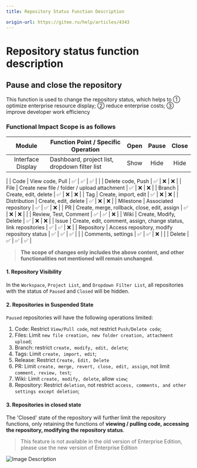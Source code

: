 ```yaml
---
title: Repository Status Function Description

origin-url: https://gitee.ru/help/articles/4343
---
```


# Repository status function description

## Pause and close the repository

This function is used to change the repository status, which helps to ① optimize enterprise resource display; ② reduce enterprise costs; ③ improve developer work efficiency

### Functional Impact Scope is as follows

| Module   | Function Point / Specific Operation | Open | Pause | Close |
|:-------:|-----------------------|:--:|:--:|:--:|
| Interface Display | Dashboard, project list, dropdown filter list | Show | Hide | Hide
|
| Code   | View code, Pull              | ✅  | ✅  | ✅  |
|       | Delete code, Push             | ✅  | ❌  | ❌  |
| File    | Create new file / folder / upload attachment     | ✅  | ❌  | ❌  |
| Branch | Create, edit, delete | ✅ | ❌ | ❌ |
| Tag    | Create, import, edit              | ✅  | ❌  | ❌  |
| Distribution | Create, edit, delete | ✅ | ❌ | ❌ |
| Milestone   | Associated repository                  | ✅  | ✅  | ❌  |
| PR    | Create, merge, rollback, close, edit, assign     | ✅  | ❌  | ❌  |
|       | Review, Test, Comment          | ✅  | ✅  | ❌  |
| Wiki   | Create, Modify, Delete         | ✅  | ❌  | ❌  |
| Issue | Create, edit, comment, assign, change status, link repositories | ✅ | ✅ | ❌ |
| Repository | Access repository, modify repository status | ✅ | ✅ | ✅ |
|       | Comments, settings         | ✅  | ✅  | ❌  |
|       | Delete                    | ✅  | ✅  | ✅  |

> **The scope of changes only includes the above content, and other functionalities not mentioned will remain unchanged**.

#### 1. Repository Visibility

In the `Workspace`, `Project List`, and `Dropdown Filter List`, all repositories with the status of `Paused` and `Closed` will be hidden.

#### 2. Repositories in Suspended State

`Paused` repositories will have the following operations limited:

1. Code: Restrict `View/Pull code`, not restrict `Push/Delete code`;
2. Files: Limit `new file creation, new folder creation, attachment upload`;
3. Branch: restrict `create, modify, edit, delete`;
4. Tags: Limit `create, import, edit`;
5. Release: Restrict `Create, Edit, Delete`
6. PR: Limit `create, merge, revert, close, edit, assign`, not limit `comment, review, test`;
7. Wiki: Limit `create, modify, delete`, allow `view`;
8. Repository: Restrict `deletion`, not restrict `access, comments, and other settings except deletion`;

#### 3. Repositories in closed state

The 'Closed' state of the repository will further limit the repository functions, only retaining the functions of **viewing / pulling code, accessing the repository, modifying the repository status**.
 
> This feature is not available in the old version of Enterprise Edition, please use the new version of Enterprise Edition

![Image Description](https://images.gitee.ru/uploads/images/2021/0708/132129_03b42b7c_62561.png )